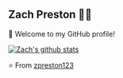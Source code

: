 ## Zach Preston 👨‍💻

🎉 Welcome to my GitHub profile!

[![Zach's github stats](https://github-readme-stats.vercel.app/api?username=zpreston123&show_icons=true)](https://github.com/zpreston123)

⭐️ From [zpreston123](https://github.com/zpreston123)
